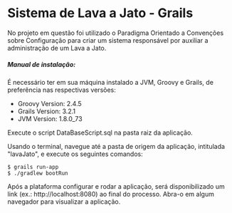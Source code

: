 # Sistema de Lava a Jato - Grails

No projeto em questão foi utilizado o Paradigma Orientado a Convenções sobre Configuração para criar um sistema responsável por auxiliar a administração de um Lava a Jato.

##### Manual de instalação:

É necessário ter em sua máquina instalado a JVM, Groovy e Grails, de preferência nas respectivas versões:
- Groovy Version: 2.4.5
- Grails Version: 3.2.1
- JVM Version: 1.8.0_73
	
Execute o script DataBaseScript.sql na pasta raiz da aplicação.

Usando o terminal, navegue até a pasta de origem da aplicação, intitulada "lavaJato", e execute os seguintes comandos:

	$ grails run-app
	$ ./gradlew bootRun

Após a plataforma configurar e rodar a aplicação, será disponibilizado um link (ex.: http://localhost:8080) ao final do processo. Abra-o em algum navegador para visualizar a aplicação.
